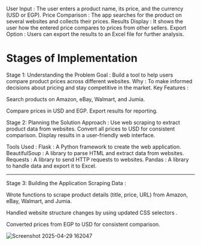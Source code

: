 User Input : The user enters a product name, its price, and the currency (USD or EGP).
Price Comparison : The app searches for the product on several websites and collects their prices.
Results Display : It shows the user how the entered price compares to prices from other sellers.
Export Option : Users can export the results to an Excel file for further analysis.

# Stages of Implementation
Stage 1: Understanding the Problem
Goal : Build a tool to help users compare product prices across different websites.
Why : To make informed decisions about pricing and stay competitive in the market.
Key Features :

Search products on Amazon, eBay, Walmart, and Jumia.


Compare prices in USD and EGP.
Export results for reporting.


Stage 2: Planning the Solution
Approach :
Use web scraping to extract product data from websites.
Convert all prices to USD for consistent comparison.
Display results in a user-friendly web interface.



Tools Used :
Flask : A Python framework to create the web application.
BeautifulSoup : A library to parse HTML and extract data from websites.
Requests : A library to send HTTP requests to websites.
Pandas : A library to handle data and export it to Excel.


-----


Stage 3: Building the Application
Scraping Data :


Wrote functions to scrape product details (title, price, URL) from Amazon, eBay, Walmart, and Jumia.


Handled website structure changes by using updated CSS selectors .


Converted prices from EGP to USD for consistent comparison.

![Screenshot 2025-04-29 162047](https://github.com/user-attachments/assets/9aff064e-b27f-4c1e-8d7c-86d7d7ec4ef6)

